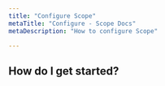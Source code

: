 ```yaml
---
title: "Configure Scope"
metaTitle: "Configure - Scope Docs"
metaDescription: "How to configure Scope"

---
```


## How do I get started?
